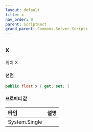 ```yaml
---
layout: default
title: x
nav_order: 0
parent: ScriptRect
grand_parent: Commons.Server.Scripts
---
```


## x
위치 X

#### 선언
```cs
public float x { get; set; }
```

#### 프로퍼티 값

|타입|설명|
|:-|:-|
|System.Single|
